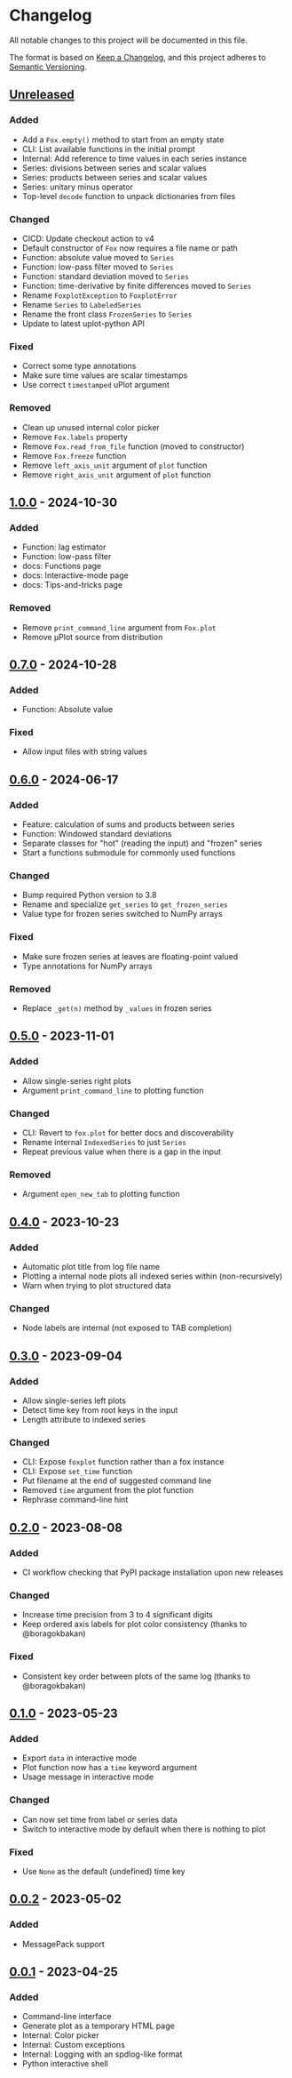 # Changelog

All notable changes to this project will be documented in this file.

The format is based on [Keep a Changelog](https://keepachangelog.com/en/1.0.0/),
and this project adheres to [Semantic Versioning](https://semver.org/spec/v2.0.0.html).

## [Unreleased]

### Added

- Add a `Fox.empty()` method to start from an empty state
- CLI: List available functions in the initial prompt
- Internal: Add reference to time values in each series instance
- Series: divisions between series and scalar values
- Series: products between series and scalar values
- Series: unitary minus operator
- Top-level `decode` function to unpack dictionaries from files

### Changed

- CICD: Update checkout action to v4
- Default constructor of `Fox` now requires a file name or path
- Function: absolute value moved to `Series`
- Function: low-pass filter moved to `Series`
- Function: standard deviation moved to `Series`
- Function: time-derivative by finite differences moved to `Series`
- Rename `FoxplotException` to `FoxplotError`
- Rename `Series` to `LabeledSeries`
- Rename the front class `FrozenSeries` to `Series`
- Update to latest uplot-python API

### Fixed

- Correct some type annotations
- Make sure time values are scalar timestamps
- Use correct `timestamped` uPlot argument

### Removed

- Clean up unused internal color picker
- Remove `Fox.labels` property
- Remove `Fox.read_from_file` function (moved to constructor)
- Remove `Fox.freeze` function
- Remove `left_axis_unit` argument of `plot` function
- Remove `right_axis_unit` argument of `plot` function

## [1.0.0] - 2024-10-30

### Added

- Function: lag estimator
- Function: low-pass filter
- docs: Functions page
- docs: Interactive-mode page
- docs: Tips-and-tricks page

### Removed

- Remove `print_command_line` argument from `Fox.plot`
- Remove µPlot source from distribution

## [0.7.0] - 2024-10-28

### Added

- Function: Absolute value

### Fixed

- Allow input files with string values

## [0.6.0] - 2024-06-17

### Added

- Feature: calculation of sums and products between series
- Function: Windowed standard deviations
- Separate classes for "hot" (reading the input) and "frozen" series
- Start a functions submodule for commonly used functions

### Changed

- Bump required Python version to 3.8
- Rename and specialize `get_series` to `get_frozen_series`
- Value type for frozen series switched to NumPy arrays

### Fixed

- Make sure frozen series at leaves are floating-point valued
- Type annotations for NumPy arrays

### Removed

- Replace `_get(n)` method by `_values` in frozen series

## [0.5.0] - 2023-11-01

### Added

- Allow single-series right plots
- Argument `print_command_line` to plotting function

### Changed

- CLI: Revert to `fox.plot` for better docs and discoverability
- Rename internal `IndexedSeries` to just `Series`
- Repeat previous value when there is a gap in the input

### Removed

- Argument `open_new_tab` to plotting function

## [0.4.0] - 2023-10-23

### Added

- Automatic plot title from log file name
- Plotting a internal node plots all indexed series within (non-recursively)
- Warn when trying to plot structured data

### Changed

- Node labels are internal (not exposed to TAB completion)

## [0.3.0] - 2023-09-04

### Added

- Allow single-series left plots
- Detect time key from root keys in the input
- Length attribute to indexed series

### Changed

- CLI: Expose `foxplot` function rather than a fox instance
- CLI: Expose `set_time` function
- Put filename at the end of suggested command line
- Removed `time` argument from the plot function
- Rephrase command-line hint

## [0.2.0] - 2023-08-08

### Added

- CI workflow checking that PyPI package installation upon new releases

### Changed

- Increase time precision from 3 to 4 significant digits
- Keep ordered axis labels for plot color consistency (thanks to @boragokbakan)

### Fixed

- Consistent key order between plots of the same log (thanks to @boragokbakan)

## [0.1.0] - 2023-05-23

### Added

- Export `data` in interactive mode
- Plot function now has a `time` keyword argument
- Usage message in interactive mode

### Changed

- Can now set time from label or series data
- Switch to interactive mode by default when there is nothing to plot

### Fixed

- Use `None` as the default (undefined) time key

## [0.0.2] - 2023-05-02

### Added

- MessagePack support

## [0.0.1] - 2023-04-25

### Added

- Command-line interface
- Generate plot as a temporary HTML page
- Internal: Color picker
- Internal: Custom exceptions
- Internal: Logging with an spdlog-like format
- Python interactive shell

[unreleased]: https://github.com/stephane-caron/foxplot/compare/v1.0.0...HEAD
[1.0.0]: https://github.com/stephane-caron/foxplot/compare/v0.7.0...v1.0.0
[0.7.0]: https://github.com/stephane-caron/foxplot/compare/v0.6.0...v0.7.0
[0.6.0]: https://github.com/stephane-caron/foxplot/compare/v0.5.0...v0.6.0
[0.5.0]: https://github.com/stephane-caron/foxplot/compare/v0.4.0...v0.5.0
[0.4.0]: https://github.com/stephane-caron/foxplot/compare/v0.3.0...v0.4.0
[0.3.0]: https://github.com/stephane-caron/foxplot/compare/v0.2.0...v0.3.0
[0.2.0]: https://github.com/stephane-caron/foxplot/compare/v0.1.0...v0.2.0
[0.1.0]: https://github.com/stephane-caron/foxplot/compare/v0.0.2...v0.1.0
[0.0.2]: https://github.com/stephane-caron/foxplot/compare/v0.0.1...v0.0.2
[0.0.1]: https://github.com/stephane-caron/foxplot/releases/tag/v0.0.1
